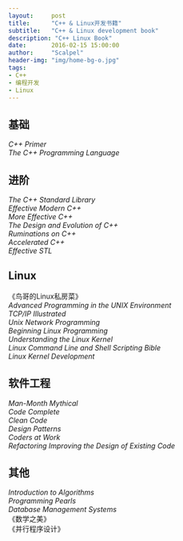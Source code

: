 ```yaml
---
layout:     post
title:      "C++ & Linux开发书籍"
subtitle:   "C++ & Linux development book"
description: "C++ Linux Book"
date:       2016-02-15 15:00:00
author:     "Scalpel"
header-img: "img/home-bg-o.jpg"
tags:
- C++
- 编程开发
- Linux
---
```

基础
---
*C++ Primer*  
*The C++ Programming Language*  

进阶  
---
*The C++ Standard Library*  
*Effective Modern C++*  
*More Effective C++*  
*The Design and Evolution of C++*  
*Ruminations on C++*  
*Accelerated C++*  
*Effective STL*  

Linux
---
《鸟哥的Linux私房菜》  
*Advanced Programming in the UNIX Environment*  
*TCP/IP Illustrated*  
*Unix Network Programming*  
*Beginning Linux Programming*  
*Understanding the Linux Kernel*  
*Linux Command Line and Shell Scripting Bible*  
*Linux Kernel Development*  

软件工程  
---
*Man-Month Mythical*  
*Code Complete*  
*Clean Code*  
*Design Patterns*  
*Coders at Work*  
*Refactoring Improving the Design of Existing Code*  

其他
---
*Introduction to Algorithms*  
*Programming Pearls*  
*Database Management Systems*  
《数学之美》  
《并行程序设计》  




